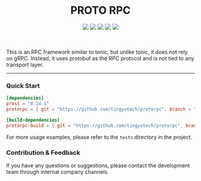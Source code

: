 <!--lint disable no-literal-urls-->
<div align="center">
  <h1>PROTO RPC</h1>
</div>
<div align="center">
  <img src="https://img.shields.io/github/actions/workflow/status/tingyutech/protorpc/tests.yml?branch=main&style=flat-square"/>
  <img src="https://img.shields.io/crates/v/protorpc?style=flat-square"/>
  <img src="https://img.shields.io/docsrs/protorpc?style=flat-square"/>
  <img src="https://img.shields.io/github/issues/tingyutech/protorpc?style=flat-square"/>
  <img src="https://img.shields.io/github/stars/tingyutech/protorpc?style=flat-square"/>
</div>
</br>
</br>

This is an RPC framework similar to tonic, but unlike tonic, it does not rely on gRPC. Instead, it uses protobuf as the RPC protocol and is not tied to any transport layer.

---

### Quick Start

```toml
[dependencies]
prost = "0.14.1"
protorpc = { git = "https://github.com/tingyutech/protorpc", branch = "0.1.0" }

[build-dependencies]
protorpc-build = { git = "https://github.com/tingyutech/protorpc", branch = "0.1.0" }
```

For more usage examples, please refer to the `tests` directory in the project.

### Contribution & Feedback

If you have any questions or suggestions, please contact the development team through internal company channels.
